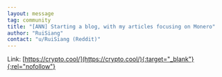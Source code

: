 ```yaml
---
layout: message
tag: community
title: "[ANN] Starting a blog, with my articles focusing on Monero"
author: "RuiSiang"	
contact: "u/RuiSiang (Reddit)"
---
```


Link: [https://crypto.cool/](https://crypto.cool/){:target="_blank"}{:rel="nofollow"}


